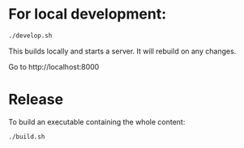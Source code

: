 # For local development:


```bash
./develop.sh
```

This builds locally and starts a server. It will rebuild on any changes.

Go to http://localhost:8000

# Release

To build an executable containing the whole content:

```
./build.sh
```
